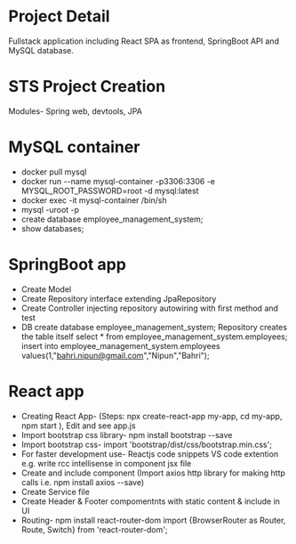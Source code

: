 
# Project Detail
Fullstack application including React SPA as frontend, SpringBoot API and MySQL database.

# STS Project Creation
Modules- Spring web, devtools, JPA

# MySQL container
- docker pull mysql
- docker run --name mysql-container -p3306:3306 -e MYSQL_ROOT_PASSWORD=root -d mysql:latest
- docker exec -it mysql-container /bin/sh
- mysql -uroot -p
- create database employee_management_system;
- show databases;

# SpringBoot app
- Create Model
- Create Repository interface extending JpaRepository
- Create Controller injecting repository autowiring with first method and test
- DB
create database employee_management_system;
Repository creates the table itself
select * from employee_management_system.employees;
insert into employee_management_system.employees values(1,"bahri.nipun@gmail.com","Nipun","Bahri");


# React app
- Creating React App- (Steps: npx create-react-app my-app, cd my-app, npm start ), Edit and see app.js
- Import bootstrap css library- npm install bootstrap --save
- Import bootstrap css- import 'bootstrap/dist/css/bootstrap.min.css';
- For faster development use- Reactjs code snippets VS code extention e.g. write rcc intellisense in component jsx file
- Create and include component (Import axios http library for making http calls i.e. npm install axios --save)
- Create Service file
- Create Header & Footer compomentnts with static content & include in UI
- Routing- npm install react-router-dom
import {BrowserRouter as Router, Route, Switch} from 'react-router-dom';
